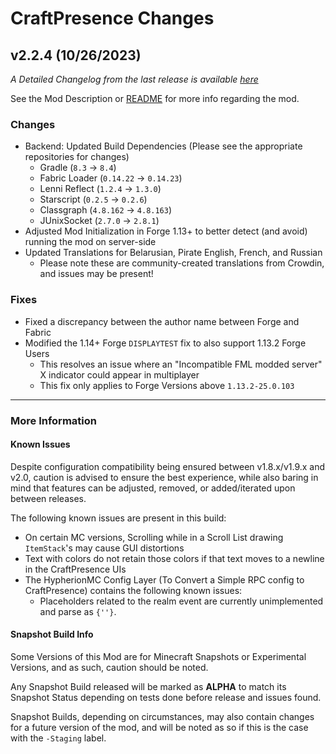 # CraftPresence Changes

## v2.2.4 (10/26/2023)

_A Detailed Changelog from the last release is
available [here](https://gitlab.com/CDAGaming/CraftPresence/-/compare/release%2Fv2.2.3...release%2Fv2.2.4)_

See the Mod Description or [README](https://gitlab.com/CDAGaming/CraftPresence) for more info regarding the mod.

### Changes

* Backend: Updated Build Dependencies (Please see the appropriate repositories for changes)
    * Gradle (`8.3` -> `8.4`)
    * Fabric Loader (`0.14.22` -> `0.14.23`)
    * Lenni Reflect (`1.2.4` -> `1.3.0`)
    * Starscript (`0.2.5` -> `0.2.6`)
    * Classgraph (`4.8.162` -> `4.8.163`)
    * JUnixSocket (`2.7.0` -> `2.8.1`)
* Adjusted Mod Initialization in Forge 1.13+ to better detect (and avoid) running the mod on server-side
* Updated Translations for Belarusian, Pirate English, French, and Russian
    * Please note these are community-created translations from Crowdin, and issues may be present!

### Fixes

* Fixed a discrepancy between the author name between Forge and Fabric
* Modified the 1.14+ Forge `DISPLAYTEST` fix to also support 1.13.2 Forge Users
    * This resolves an issue where an "Incompatible FML modded server" X indicator could appear in multiplayer
    * This fix only applies to Forge Versions above `1.13.2-25.0.103`

___

### More Information

#### Known Issues

Despite configuration compatibility being ensured between v1.8.x/v1.9.x and v2.0,
caution is advised to ensure the best experience, while also baring in mind that features can be adjusted, removed, or
added/iterated upon between releases.

The following known issues are present in this build:

* On certain MC versions, Scrolling while in a Scroll List drawing `ItemStack`'s may cause GUI distortions
* Text with colors do not retain those colors if that text moves to a newline in the CraftPresence UIs
* The HypherionMC Config Layer (To Convert a Simple RPC config to CraftPresence) contains the following known issues:
    * Placeholders related to the realm event are currently unimplemented and parse as `{''}`.

#### Snapshot Build Info

Some Versions of this Mod are for Minecraft Snapshots or Experimental Versions, and as such, caution should be noted.

Any Snapshot Build released will be marked as **ALPHA** to match its Snapshot Status depending on tests done before
release
and issues found.

Snapshot Builds, depending on circumstances, may also contain changes for a future version of the mod, and will be noted
as so if this is the case with the `-Staging` label.
